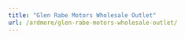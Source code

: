 ```yaml
---
title: "Glen Rabe Motors Wholesale Outlet"
url: /ardmore/glen-rabe-motors-wholesale-outlet/
---
```

